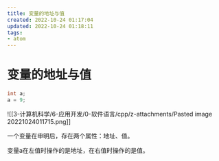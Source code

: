 ```yaml
---
title: 变量的地址与值
created: 2022-10-24 01:17:04
updated: 2022-10-24 01:18:11
tags: 
- atom
---
```


# 变量的地址与值

```c
int a;
a = 9;
```

![[3-计算机科学/6-应用开发/0-软件语言/cpp/z-attachments/Pasted image 20221024011715.png]]

一个变量在申明后，存在两个属性：地址、值。

变量a在左值时操作的是地址，在右值时操作的是值。
